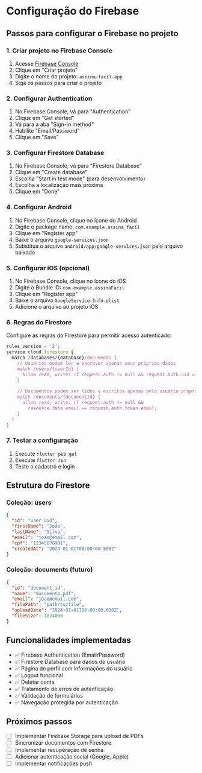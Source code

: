 # Configuração do Firebase

## Passos para configurar o Firebase no projeto

### 1. Criar projeto no Firebase Console

1. Acesse [Firebase Console](https://console.firebase.google.com/)
2. Clique em "Criar projeto"
3. Digite o nome do projeto: `assina-facil-app`
4. Siga os passos para criar o projeto

### 2. Configurar Authentication

1. No Firebase Console, vá para "Authentication"
2. Clique em "Get started"
3. Vá para a aba "Sign-in method"
4. Habilite "Email/Password"
5. Clique em "Save"

### 3. Configurar Firestore Database

1. No Firebase Console, vá para "Firestore Database"
2. Clique em "Create database"
3. Escolha "Start in test mode" (para desenvolvimento)
4. Escolha a localização mais próxima
5. Clique em "Done"

### 4. Configurar Android

1. No Firebase Console, clique no ícone do Android
2. Digite o package name: `com.example.assina_facil`
3. Clique em "Register app"
4. Baixe o arquivo `google-services.json`
5. Substitua o arquivo `android/app/google-services.json` pelo arquivo baixado

### 5. Configurar iOS (opcional)

1. No Firebase Console, clique no ícone do iOS
2. Digite o Bundle ID: `com.example.assinaFacil`
3. Clique em "Register app"
4. Baixe o arquivo `GoogleService-Info.plist`
5. Adicione o arquivo ao projeto iOS

### 6. Regras do Firestore

Configure as regras do Firestore para permitir acesso autenticado:

```javascript
rules_version = '2';
service cloud.firestore {
  match /databases/{database}/documents {
    // Usuários podem ler e escrever apenas seus próprios dados
    match /users/{userId} {
      allow read, write: if request.auth != null && request.auth.uid == userId;
    }
    
    // Documentos podem ser lidos e escritos apenas pelo usuário proprietário
    match /documents/{documentId} {
      allow read, write: if request.auth != null && 
        resource.data.email == request.auth.token.email;
    }
  }
}
```

### 7. Testar a configuração

1. Execute `flutter pub get`
2. Execute `flutter run`
3. Teste o cadastro e login

## Estrutura do Firestore

### Coleção: users
```json
{
  "id": "user_uid",
  "firstName": "João",
  "lastName": "Silva",
  "email": "joao@email.com",
  "cpf": "12345678901",
  "createdAt": "2024-01-01T00:00:00.000Z"
}
```

### Coleção: documents (futuro)
```json
{
  "id": "document_id",
  "name": "documento.pdf",
  "email": "joao@email.com",
  "filePath": "path/to/file",
  "uploadDate": "2024-01-01T00:00:00.000Z",
  "fileSize": 1024000
}
```

## Funcionalidades implementadas

- ✅ Firebase Authentication (Email/Password)
- ✅ Firestore Database para dados do usuário
- ✅ Página de perfil com informações do usuário
- ✅ Logout funcional
- ✅ Deletar conta
- ✅ Tratamento de erros de autenticação
- ✅ Validação de formulários
- ✅ Navegação protegida por autenticação

## Próximos passos

- [ ] Implementar Firebase Storage para upload de PDFs
- [ ] Sincronizar documentos com Firestore
- [ ] Implementar recuperação de senha
- [ ] Adicionar autenticação social (Google, Apple)
- [ ] Implementar notificações push 